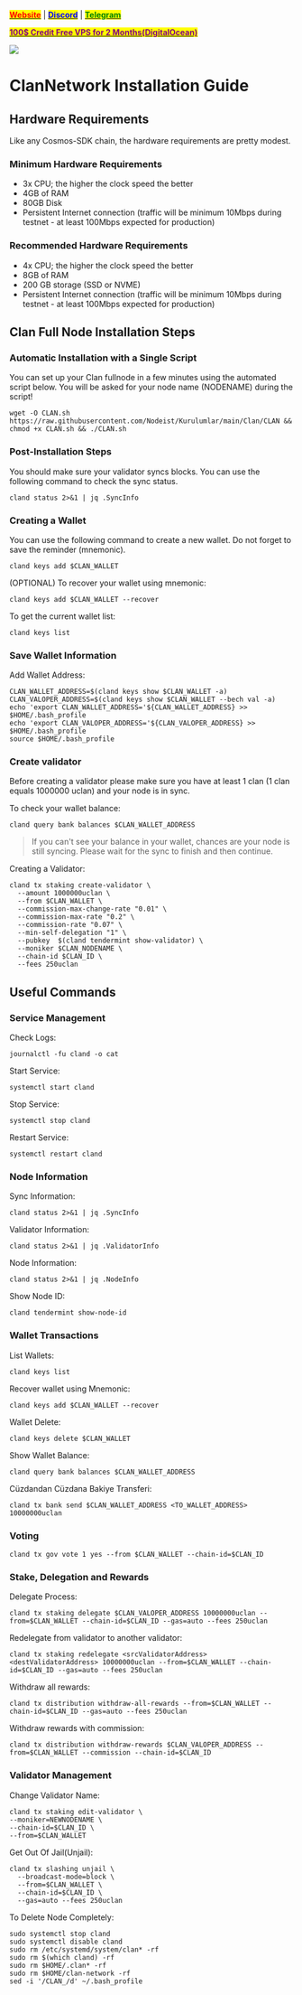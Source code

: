 &#x20;                                                       [<mark style="color:red;">**Website**</mark>](https://nodeist.net/) | [<mark style="color:blue;">**Discord**</mark>](https://discord.gg/ypx7mJ6Zzb) | [<mark style="color:green;">**Telegram**</mark>](https://t.me/noodeist)

&#x20;                                     [<mark style="color:purple;">**100$ Credit Free VPS for 2 Months(DigitalOcean)**</mark>](https://www.digitalocean.com/?refcode=410c988c8b3e&utm_campaign=Referral_Invite&utm_medium=Referral_Program&utm_source=badge)

![](https://i.hizliresim.com/7wxdkbj.jpeg)


# ClanNetwork Installation Guide
## Hardware Requirements
Like any Cosmos-SDK chain, the hardware requirements are pretty modest.

### Minimum Hardware Requirements
  - 3x CPU; the higher the clock speed the better
  - 4GB of RAM
  - 80GB Disk
  - Persistent Internet connection (traffic will be minimum 10Mbps during testnet - at least 100Mbps expected for production)

### Recommended Hardware Requirements
  - 4x CPU; the higher the clock speed the better
  - 8GB of RAM
  - 200 GB storage (SSD or NVME)
  - Persistent Internet connection (traffic will be minimum 10Mbps during testnet - at least 100Mbps expected for production)

## Clan Full Node Installation Steps
### Automatic Installation with a Single Script
You can set up your Clan fullnode in a few minutes using the automated script below.
You will be asked for your node name (NODENAME) during the script!

```
wget -O CLAN.sh https://raw.githubusercontent.com/Nodeist/Kurulumlar/main/Clan/CLAN && chmod +x CLAN.sh && ./CLAN.sh
```

### Post-Installation Steps

You should make sure your validator syncs blocks.
You can use the following command to check the sync status.
```
cland status 2>&1 | jq .SyncInfo
```

### Creating a Wallet
You can use the following command to create a new wallet. Do not forget to save the reminder (mnemonic).
```
cland keys add $CLAN_WALLET
```

(OPTIONAL) To recover your wallet using mnemonic:
```
cland keys add $CLAN_WALLET --recover
```

To get the current wallet list:
```
cland keys list
```

### Save Wallet Information
Add Wallet Address:
```
CLAN_WALLET_ADDRESS=$(cland keys show $CLAN_WALLET -a)
CLAN_VALOPER_ADDRESS=$(cland keys show $CLAN_WALLET --bech val -a)
echo 'export CLAN_WALLET_ADDRESS='${CLAN_WALLET_ADDRESS} >> $HOME/.bash_profile
echo 'export CLAN_VALOPER_ADDRESS='${CLAN_VALOPER_ADDRESS} >> $HOME/.bash_profile
source $HOME/.bash_profile
```


### Create validator
Before creating a validator please make sure you have at least 1 clan (1 clan equals 1000000 uclan) and your node is in sync.

To check your wallet balance:
```
cland query bank balances $CLAN_WALLET_ADDRESS
```
> If you can't see your balance in your wallet, chances are your node is still syncing. Please wait for the sync to finish and then continue.

Creating a Validator:
```
cland tx staking create-validator \
  --amount 1000000uclan \
  --from $CLAN_WALLET \
  --commission-max-change-rate "0.01" \
  --commission-max-rate "0.2" \
  --commission-rate "0.07" \
  --min-self-delegation "1" \
  --pubkey  $(cland tendermint show-validator) \
  --moniker $CLAN_NODENAME \
  --chain-id $CLAN_ID \
  --fees 250uclan
```



## Useful Commands
### Service Management
Check Logs:
```
journalctl -fu cland -o cat
```

Start Service:
```
systemctl start cland
```

Stop Service:
```
systemctl stop cland
```

Restart Service:
```
systemctl restart cland
```

### Node Information
Sync Information:
```
cland status 2>&1 | jq .SyncInfo
```

Validator Information:
```
cland status 2>&1 | jq .ValidatorInfo
```

Node Information:
```
cland status 2>&1 | jq .NodeInfo
```

Show Node ID:
```
cland tendermint show-node-id
```

### Wallet Transactions
List Wallets:
```
cland keys list
```

Recover wallet using Mnemonic:
```
cland keys add $CLAN_WALLET --recover
```

Wallet Delete:
```
cland keys delete $CLAN_WALLET
```

Show Wallet Balance:
```
cland query bank balances $CLAN_WALLET_ADDRESS
```

Cüzdandan Cüzdana Bakiye Transferi:
```
cland tx bank send $CLAN_WALLET_ADDRESS <TO_WALLET_ADDRESS> 10000000uclan
```

### Voting
```
cland tx gov vote 1 yes --from $CLAN_WALLET --chain-id=$CLAN_ID
```

### Stake, Delegation and Rewards
Delegate Process:
```
cland tx staking delegate $CLAN_VALOPER_ADDRESS 10000000uclan --from=$CLAN_WALLET --chain-id=$CLAN_ID --gas=auto --fees 250uclan
```

Redelegate from validator to another validator:
```
cland tx staking redelegate <srcValidatorAddress> <destValidatorAddress> 10000000uclan --from=$CLAN_WALLET --chain-id=$CLAN_ID --gas=auto --fees 250uclan
```

Withdraw all rewards:
```
cland tx distribution withdraw-all-rewards --from=$CLAN_WALLET --chain-id=$CLAN_ID --gas=auto --fees 250uclan
```

Withdraw rewards with commission:
```
cland tx distribution withdraw-rewards $CLAN_VALOPER_ADDRESS --from=$CLAN_WALLET --commission --chain-id=$CLAN_ID
```

### Validator Management
Change Validator Name:
```
cland tx staking edit-validator \
--moniker=NEWNODENAME \
--chain-id=$CLAN_ID \
--from=$CLAN_WALLET
```

Get Out Of Jail(Unjail): 
```
cland tx slashing unjail \
  --broadcast-mode=block \
  --from=$CLAN_WALLET \
  --chain-id=$CLAN_ID \
  --gas=auto --fees 250uclan
```

To Delete Node Completely:
```
sudo systemctl stop cland
sudo systemctl disable cland
sudo rm /etc/systemd/system/clan* -rf
sudo rm $(which cland) -rf
sudo rm $HOME/.clan* -rf
sudo rm $HOME/clan-network -rf
sed -i '/CLAN_/d' ~/.bash_profile
```
  